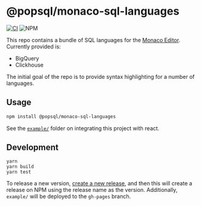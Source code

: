 # @popsql/monaco-sql-languages

[![CI](https://github.com/popsql/monaco-sql-languages/actions/workflows/ci.yml/badge.svg?branch=main&event=push)](https://github.com/popsql/monaco-sql-languages/actions/workflows/ci.yml)
![NPM](https://img.shields.io/npm/v/@popsql/monaco-sql-languages)

This repo contains a bundle of SQL languages for the
[Monaco Editor](https://microsoft.github.io/monaco-editor/). Currently provided is:

* BigQuery
* Clickhouse

The initial goal of the repo is to provide syntax highlighting for a number of languages.

## Usage

```bash
npm install @popsql/monaco-sql-languages
```

See the [`example/`](example/README.md) folder on integrating this project with react.

## Development

```
yarn
yarn build
yarn test
```

To release a new version, [create a new release](https://docs.github.com/en/repositories/releasing-projects-on-github/managing-releases-in-a-repository#creating-a-release), and then this will create a release
on NPM using the release name as the version. Additionally, `example/` will be deployed
to the `gh-pages` branch.
